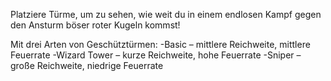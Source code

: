 Platziere Türme, um zu sehen, wie weit du in einem endlosen Kampf gegen den Ansturm böser roter Kugeln kommst!

Mit drei Arten von Geschütztürmen:
-Basic – mittlere Reichweite, mittlere Feuerrate
-Wizard Tower – kurze Reichweite, hohe Feuerrate
-Sniper – große Reichweite, niedrige Feuerrate
